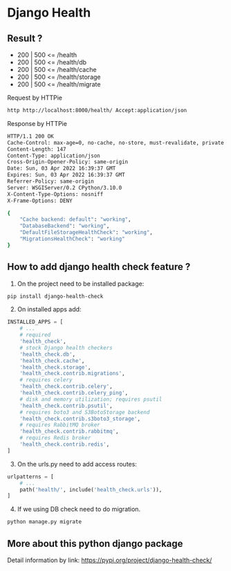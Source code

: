# Django Health

## Result ?

- 200 | 500 <= /health
- 200 | 500 <= /health/db
- 200 | 500 <= /health/cache
- 200 | 500 <= /health/storage
- 200 | 500 <= /health/migrate

Request by HTTPie
```bash
http http://localhost:8000/health/ Accept:application/json
```

Response by HTTPie
```bash
HTTP/1.1 200 OK
Cache-Control: max-age=0, no-cache, no-store, must-revalidate, private
Content-Length: 147
Content-Type: application/json
Cross-Origin-Opener-Policy: same-origin
Date: Sun, 03 Apr 2022 16:39:37 GMT
Expires: Sun, 03 Apr 2022 16:39:37 GMT
Referrer-Policy: same-origin
Server: WSGIServer/0.2 CPython/3.10.0
X-Content-Type-Options: nosniff
X-Frame-Options: DENY

{
    "Cache backend: default": "working",
    "DatabaseBackend": "working",
    "DefaultFileStorageHealthCheck": "working",
    "MigrationsHealthCheck": "working"
}
```

## How to add django health check feature ?

1. On the project need to be installed package:

```bash
pip install django-health-check
```

2. On installed apps add:

```python
INSTALLED_APPS = [
    # ...
    # required
    'health_check',
    # stock Django health checkers
    'health_check.db',
    'health_check.cache',
    'health_check.storage',
    'health_check.contrib.migrations',
    # requires celery
    'health_check.contrib.celery',
    'health_check.contrib.celery_ping',
    # disk and memory utilization; requires psutil
    'health_check.contrib.psutil',
    # requires boto3 and S3BotoStorage backend
    'health_check.contrib.s3boto3_storage',
    # requires RabbitMQ broker
    'health_check.contrib.rabbitmq',
    # requires Redis broker
    'health_check.contrib.redis',
]
```

3. On the urls.py need to add access routes:

```python
urlpatterns = [
    # ...
    path('health/', include('health_check.urls')),
]
```

4. If we using DB check need to do migration.

```bash
python manage.py migrate
```

## More about this python django package

Detail information by link: https://pypi.org/project/django-health-check/
